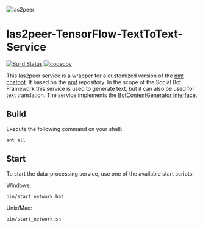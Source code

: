 ![las2peer](https://rwth-acis.github.io/las2peer/logo/vector/las2peer-logo.svg)

# las2peer-TensorFlow-TextToText-Service
[![Build Status](https://travis-ci.org/rwth-acis/las2peer-TensorFlow-TextToText-Service.svg?branch=master)](https://travis-ci.org/rwth-acis/las2peer-TensorFlow-TextToText-Service) [![codecov](https://codecov.io/gh/rwth-acis/las2peer-TensorFlow-TextToText-Service/branch/master/graph/badge.svg)](https://codecov.io/gh/rwth-acis/las2peer-TensorFlow-TextToText-Service) 

This las2peer service is a wrapper for a customized version of the [nmt chatbot](https://github.com/daniel-kukiela/nmt-chatbot). It based on the [nmt](https://github.com/tensorflow/nmt) repository. In the scope of the Social Bot Framework this service is used to generate text, but it can also be used for text translation.
The service implements the [BotContentGenerator interface](https://github.com/rwth-acis/las2peer/blob/master/core/src/main/java/i5/las2peer/logging/bot/BotContentGenerator.java). 

Build
--------
Execute the following command on your shell:

```shell
ant all 
```

Start
--------

To start the data-processing service, use one of the available start scripts:

Windows:

```shell
bin/start_network.bat
```

Unix/Mac:
```shell
bin/start_network.sh
```
